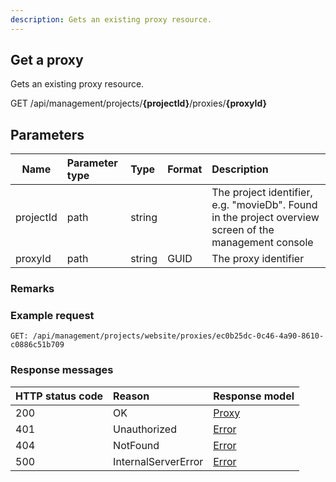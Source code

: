 ```yaml
---
description: Gets an existing proxy resource.
---
```

## Get a proxy

Gets an existing proxy resource.

<span class="label label--get">GET</span> /api/management/projects/**{projectId}**/proxies/**{proxyId}**

## Parameters

| Name      | Parameter type | Type   | Format | Description                                                                                            |
|-----------|:---------------|:-------|:-------|:-------------------------------------------------------------------------------------------------------|
| projectId | path           | string |        | The project identifier, e.g. "movieDb". Found in the project overview screen of the management console |
| proxyId   | path           | string | GUID   | The proxy identifier                                                                                   |

### Remarks

### Example request

```http
GET: /api/management/projects/website/proxies/ec0b25dc-0c46-4a90-8610-c0886c51b709
```

### Response messages

| HTTP status code | Reason              | Response model                   |
|:-----------------|:--------------------|:---------------------------------|
| 200              | OK                  | [Proxy](/model/proxy.md)         |
| 401              | Unauthorized        | [Error](/key-concepts/errors.md) |
| 404              | NotFound            | [Error](/key-concepts/errors.md) |
| 500              | InternalServerError | [Error](/key-concepts/errors.md) |
